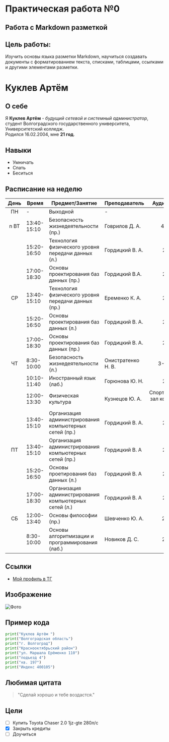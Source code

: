 # Практическая работа №0

## Работа с Markdown разметкой

## Цель работы:
Изучить основы языка разметки Markdown, научиться создавать документы с форматированием текста, списками, таблицами, ссылками и другими элементами разметки.

# Куклев Артём

## О себе
Я **Куклев Артём** - *будущий сетевой и системный администратор*, студент Волгоградского государственного университета, Университетский колледж.  
Родился 16.02.2004, мне **21 год**.

## Навыки
- Умничать
- Спать 
- Беситься

## Расписание на неделю

| День   | Время       | Предмет/Занятие                                                                | Преподаватель                     | Аудитория               |
|:------:|-------------|--------------------------------------------------------------------------------|-----------------------------------|------------------------:|
| ПН     |      -      | Выходной                                                                       | -                                 | -                       |
| n                       ВТ     | 13:40-15:10 | Безопасность жизнедеятельности (пр.)                                           | Говрилов Д. А.                    | 4-03 М                  |
|        | 15:20-16:50 | Технология физического уровня передачи данных (л.)                             | Гордицкий В. А.                   | 2-15 Г                  |
|        | 17:00-18:30 | Основы проектирования баз данных (пр.)                                          | Гордицкий В.А.                    | 2-15 Г                  |
| СР     | 13:40-15:10 | Технология физического уровня передачи данных (пр.)                            | Еременко К. А.                    | 2-15 Г                  |
|        | 15:20-16:50 | Основы проектирования баз данных (л.)                                           | Гордицкий В. А.                   | 2-15 Г                  |
|        | 17:00-18:30 | Основы проектирования баз данных (пр.)                                          | Гордицкий В. А.                   | 2-15 Г                  |
| ЧТ     | 8:30-10:00  | Безопасность жизнедеятельности (л.)                                            | Онистратенко Н. В.                | 3-05 аМ                 |
|        | 10:10-11:40 | Иностранный язык (лаб.)                                                        | Горюнова Ю. Н.                    | 2-15 Г                  |
|        | 12:00-13:30 | Физическая культура                                                            | Кузнецов Ю. А.                    | Спортивный зал корпуса Е|
|        | 13:40-15:10 | Организация администрирования компьютерных сетей (пр.)                         | Гордицкий В. А.                   | 2-15 Г                  |
| ПТ     | 13:40-15:10 | Организация администрирования компьютерных сетей (пр.)                         | Гордицкий В. А                    | 2-15 Г                  |
|        | 15:20-16:50 | Основы проетирования баз данных (л.)                                           | Гордицкий В. А                    | 2-15 Г                  |
|        | 17:00-18:30 | Организация администрирования компьютерных сетей (л.)                          | Гордицкий В. А                    | 2-15 Г                  |
| СБ     | 12:00-13:40 | Основы философии (пр.)                                                         | Шевченко Ю. А.                    | 2-15 А                  |
|        | 8:30-10:00  | Основы алгоритмизации и программирования (лаб.)                                 | Новиков Д. С.                     | 2-10 В                  |

## Ссылки 
- [Мой профиль в ТГ]( https://t.me/S0fren "Куклев Артём")

## Изображение 
![Фото](C:\Users\Sofren\Downloads\ujdyj.webp)

## Пример кода 
```python 
print("Куклев Артём ")
print("Волгоградская область")
print("г. Волгоград")
print("Краснооктябрьский район")
print("ул. Маршала Ерёменко 110")
print("подъезд 4")
print("кв. 197")
print("Индекс 400105")
```

## Любимая цитата
>"Сделай хорошо и тебе воздастся."

## Цели 
- [ ] Купить Toyota Chaser 2.0 1jz-gte 280л/c
- [x] Закрыть кредиты 
- [ ] Доучиться
